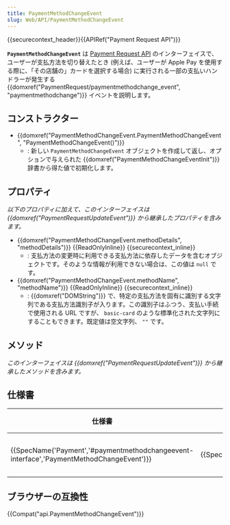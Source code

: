 ```yaml
---
title: PaymentMethodChangeEvent
slug: Web/API/PaymentMethodChangeEvent
---
```


{{securecontext_header}}{{APIRef("Payment Request API")}}

**`PaymentMethodChangeEvent`** は [Payment Request API](/ja/docs/Web/API/Payment_Request_API) のインターフェイスで、ユーザーが支払方法を切り替えたとき (例えば、ユーザーが Apple Pay を使用する際に、「その店舗の」カードを選択する場合) に実行される一部の支払いハンドラーが発生する {{domxref("PaymentRequest/paymentmethodchange_event", "paymentmethodchange")}} イベントを説明します。

## コンストラクター

- {{domxref("PaymentMethodChangeEvent.PaymentMethodChangeEvent", "PaymentMethodChangeEvent()")}}
  - : 新しい `PaymentMethodChangeEvent` オブジェクトを作成して返し、オプションで与えられた {{domxref("PaymentMethodChangeEventInit")}} 辞書から得た値で初期化します。

## プロパティ

_以下のプロパティに加えて、このインターフェイスは {{domxref("PaymentRequestUpdateEvent")}} から継承したプロパティを含みます。_

- {{domxref("PaymentMethodChangeEvent.methodDetails", "methodDetails")}} {{ReadOnlyInline}} {{securecontext_inline}}
  - : 支払方法の変更時に利用できる支払方法に依存したデータを含むオブジェクトです。そのような情報が利用できない場合は、この値は `null` です。
- {{domxref("PaymentMethodChangeEvent.methodName", "methodName")}} {{ReadOnlyInline}} {{securecontext_inline}}
  - : {{domxref("DOMString")}} で、特定の支払方法を固有に識別する文字列である支払方法識別子が入ります。この識別子はふつう、支払い手続で使用される URL ですが、 `basic-card` のような標準化された文字列にすることもできます。既定値は空文字列、 `""` です。

## メソッド

_このインターフェイスは {{domxref("PaymentRequestUpdateEvent")}} から継承したメソッドを含みます。_

## 仕様書

| 仕様書                                                                                                               | 状態                         | 備考     |
| -------------------------------------------------------------------------------------------------------------------- | ---------------------------- | -------- |
| {{SpecName('Payment','#paymentmethodchangeevent-interface','PaymentMethodChangeEvent')}} | {{Spec2('Payment')}} | 初回定義 |

## ブラウザーの互換性

{{Compat("api.PaymentMethodChangeEvent")}}
